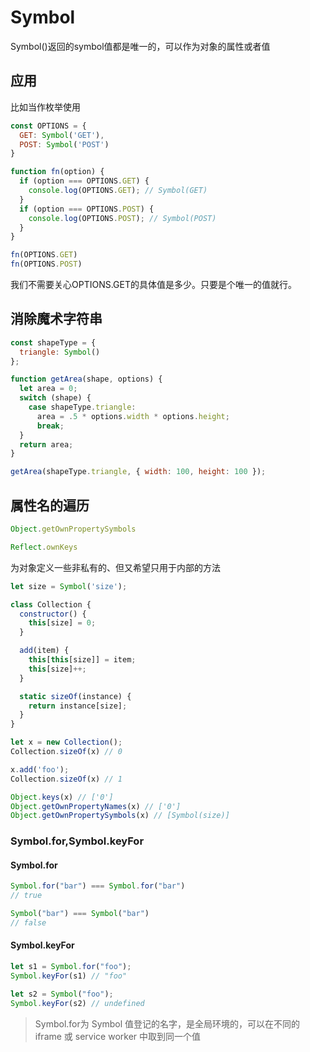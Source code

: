 # Symbol

Symbol()返回的symbol值都是唯一的，可以作为对象的属性或者值

## 应用

比如当作枚举使用

```javascript
const OPTIONS = {
  GET: Symbol('GET'),
  POST: Symbol('POST')
}

function fn(option) {
  if (option === OPTIONS.GET) {
    console.log(OPTIONS.GET); // Symbol(GET)
  }
  if (option === OPTIONS.POST) {
    console.log(OPTIONS.POST); // Symbol(POST)
  }
}

fn(OPTIONS.GET)
fn(OPTIONS.POST)
```

我们不需要关心OPTIONS.GET的具体值是多少。只要是个唯一的值就行。

## 消除魔术字符串

```js
const shapeType = {
  triangle: Symbol()
};

function getArea(shape, options) {
  let area = 0;
  switch (shape) {
    case shapeType.triangle:
      area = .5 * options.width * options.height;
      break;
  }
  return area;
}

getArea(shapeType.triangle, { width: 100, height: 100 });

```

## 属性名的遍历

```js
Object.getOwnPropertySymbols

Reflect.ownKeys
```

为对象定义一些非私有的、但又希望只用于内部的方法

```js
let size = Symbol('size');

class Collection {
  constructor() {
    this[size] = 0;
  }

  add(item) {
    this[this[size]] = item;
    this[size]++;
  }

  static sizeOf(instance) {
    return instance[size];
  }
}

let x = new Collection();
Collection.sizeOf(x) // 0

x.add('foo');
Collection.sizeOf(x) // 1

Object.keys(x) // ['0']
Object.getOwnPropertyNames(x) // ['0']
Object.getOwnPropertySymbols(x) // [Symbol(size)]
```

### Symbol.for,Symbol.keyFor

#### Symbol.for

```js
Symbol.for("bar") === Symbol.for("bar")
// true

Symbol("bar") === Symbol("bar")
// false
```

#### Symbol.keyFor

```js
let s1 = Symbol.for("foo");
Symbol.keyFor(s1) // "foo"

let s2 = Symbol("foo");
Symbol.keyFor(s2) // undefined
```

> Symbol.for为 Symbol 值登记的名字，是全局环境的，可以在不同的 iframe 或 service worker 中取到同一个值